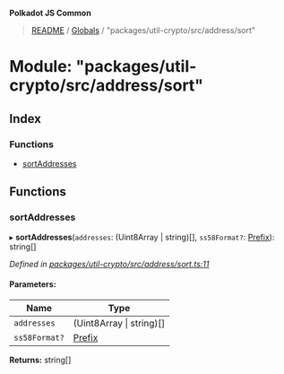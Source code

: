 **Polkadot JS Common**

> [README](../README.md) / [Globals](../globals.md) / "packages/util-crypto/src/address/sort"

# Module: "packages/util-crypto/src/address/sort"

## Index

### Functions

* [sortAddresses](_packages_util_crypto_src_address_sort_.md#sortaddresses)

## Functions

### sortAddresses

▸ **sortAddresses**(`addresses`: (Uint8Array \| string)[], `ss58Format?`: [Prefix](_packages_util_crypto_src_address_types_.md#prefix)): string[]

*Defined in [packages/util-crypto/src/address/sort.ts:11](https://github.com/polkadot-js/common/blob/30198d1a/packages/util-crypto/src/address/sort.ts#L11)*

#### Parameters:

Name | Type |
------ | ------ |
`addresses` | (Uint8Array \| string)[] |
`ss58Format?` | [Prefix](_packages_util_crypto_src_address_types_.md#prefix) |

**Returns:** string[]
